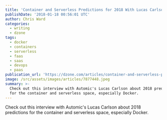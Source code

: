 ```yaml
---
title: 'Container and Serverless Predictions for 2018 With Lucas Carlson [Audio]'
publishDate: '2018-01-18 00:56:01 UTC'
author: Chris Ward
categories:
  - writing
  - dzone
tags:
  - docker
  - containers
  - serverless
  - faas
  - saas
  - devops
  - paas
publication_url: 'https://dzone.com/articles/container-and-serverless-predictions-for-2018-with'
image: /src/assets/images/articles/7877448.jpeg
summary: >-
  Check out this interview with Automic's Lucas Carlson about 2018 predictions
  for the container and serverless space, especially Docker.
---
```

Check out this interview with Automic's Lucas Carlson about 2018 predictions for the container and serverless space, especially Docker.

